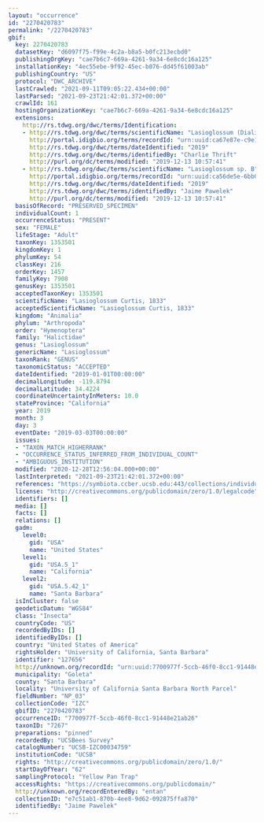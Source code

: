 ```yaml
---
layout: "occurrence"
id: "2270420783"
permalink: "/2270420783"
gbif:
  key: 2270420783
  datasetKey: "d6097f75-f99e-4c2a-b8a5-b0fc213ecbd0"
  publishingOrgKey: "cae7b6c7-669a-4261-9a34-6e8cdc16a125"
  installationKey: "4ec55ebe-9f92-45ec-b076-dd45f61003ab"
  publishingCountry: "US"
  protocol: "DWC_ARCHIVE"
  lastCrawled: "2021-09-11T09:05:22.434+00:00"
  lastParsed: "2021-09-23T21:42:01.372+00:00"
  crawlId: 161
  hostingOrganizationKey: "cae7b6c7-669a-4261-9a34-6e8cdc16a125"
  extensions:
    http://rs.tdwg.org/dwc/terms/Identification:
    - http://rs.tdwg.org/dwc/terms/scientificName: "Lasioglossum (Dialictus)"
      http://portal.idigbio.org/terms/recordId: "urn:uuid:ca67e87e-c9e1-49fc-b102-66bf11e530b1"
      http://rs.tdwg.org/dwc/terms/dateIdentified: "2019"
      http://rs.tdwg.org/dwc/terms/identifiedBy: "Charlie Thrift"
      http://purl.org/dc/terms/modified: "2019-12-13 10:57:41"
    - http://rs.tdwg.org/dwc/terms/scientificName: "Lasioglossum sp. B"
      http://portal.idigbio.org/terms/recordId: "urn:uuid:ca56de5e-6bb0-4933-b807-0847bb5df5ea"
      http://rs.tdwg.org/dwc/terms/dateIdentified: "2019"
      http://rs.tdwg.org/dwc/terms/identifiedBy: "Jaime Pawelek"
      http://purl.org/dc/terms/modified: "2019-12-13 10:57:41"
  basisOfRecord: "PRESERVED_SPECIMEN"
  individualCount: 1
  occurrenceStatus: "PRESENT"
  sex: "FEMALE"
  lifeStage: "Adult"
  taxonKey: 1353501
  kingdomKey: 1
  phylumKey: 54
  classKey: 216
  orderKey: 1457
  familyKey: 7908
  genusKey: 1353501
  acceptedTaxonKey: 1353501
  scientificName: "Lasioglossum Curtis, 1833"
  acceptedScientificName: "Lasioglossum Curtis, 1833"
  kingdom: "Animalia"
  phylum: "Arthropoda"
  order: "Hymenoptera"
  family: "Halictidae"
  genus: "Lasioglossum"
  genericName: "Lasioglossum"
  taxonRank: "GENUS"
  taxonomicStatus: "ACCEPTED"
  dateIdentified: "2019-01-01T00:00:00"
  decimalLongitude: -119.8794
  decimalLatitude: 34.4224
  coordinateUncertaintyInMeters: 10.0
  stateProvince: "California"
  year: 2019
  month: 3
  day: 3
  eventDate: "2019-03-03T00:00:00"
  issues:
  - "TAXON_MATCH_HIGHERRANK"
  - "OCCURRENCE_STATUS_INFERRED_FROM_INDIVIDUAL_COUNT"
  - "AMBIGUOUS_INSTITUTION"
  modified: "2020-12-28T12:56:04.000+00:00"
  lastInterpreted: "2021-09-23T21:42:01.372+00:00"
  references: "https://symbiota.ccber.ucsb.edu:443/collections/individual/index.php?occid=127656"
  license: "http://creativecommons.org/publicdomain/zero/1.0/legalcode"
  identifiers: []
  media: []
  facts: []
  relations: []
  gadm:
    level0:
      gid: "USA"
      name: "United States"
    level1:
      gid: "USA.5_1"
      name: "California"
    level2:
      gid: "USA.5.42_1"
      name: "Santa Barbara"
  isInCluster: false
  geodeticDatum: "WGS84"
  class: "Insecta"
  countryCode: "US"
  recordedByIDs: []
  identifiedByIDs: []
  country: "United States of America"
  rightsHolder: "University of California, Santa Barbara"
  identifier: "127656"
  http://unknown.org/recordId: "urn:uuid:7700977f-5ccb-46f0-8cc1-91448e21ab26"
  municipality: "Goleta"
  county: "Santa Barbara"
  locality: "University of California Santa Barbara North Parcel"
  fieldNumber: "NP_03"
  collectionCode: "IZC"
  gbifID: "2270420783"
  occurrenceID: "7700977f-5ccb-46f0-8cc1-91448e21ab26"
  taxonID: "7267"
  preparations: "pinned"
  recordedBy: "UCSBees Survey"
  catalogNumber: "UCSB-IZC00034759"
  institutionCode: "UCSB"
  rights: "http://creativecommons.org/publicdomain/zero/1.0/"
  startDayOfYear: "62"
  samplingProtocol: "Yellow Pan Trap"
  accessRights: "https://creativecommons.org/publicdomain/"
  http://unknown.org/recordEnteredBy: "entan"
  collectionID: "e7c51ab1-870b-4ee8-9d62-092875ffa870"
  identifiedBy: "Jaime Pawelek"
---
```


